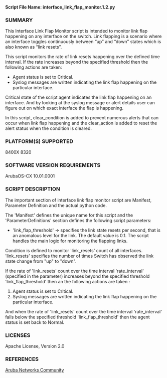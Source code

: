 #### Script File Name: interface\_link\_flap\_monitor.1.2.py

### SUMMARY
This Interface Link Flap Monitor script is intended to monitor link flap happening on any interface on the switch. Link flapping is a scenario where an interface toggles continuously between “up” and “down” states which is also known as “link resets”.

This script monitors the rate of link resets happening over the defined time interval. If the rate increases beyond the specified threshold then the following actions are taken:
- Agent status is set to Critical.
- Syslog messages are written indicating the link flap happening on the particular interface.

Critical state of the script agent indicates the link flap happening on an interface. And by looking at the syslog message or alert details user can figure out on which exact interface the flap is happening.

In this script, clear_condition is added to prevent numerous alerts that can occur when link flap happening and the clear_action is added to reset the alert status when the condition is cleared.

### PLATFORM(S) SUPPORTED
8400X
8320

### SOFTWARE VERSION REQUIREMENTS
ArubaOS-CX 10.01.0001

### SCRIPT DESCRIPTION
The important section of interface link flap monitor script are Manifest, Parameter Definition and the actual python code.

The 'Manifest' defines the unique name for this script and the 'ParameterDefinitions' section defines the following script parameters:

- 'link_flap_threshold' -> specifies the link state resets per second, that is an anomalous level for the link. The default value is 0.1.
The script handles the main logic for monitoring the flapping links.

Condition is defined to monitor 'link_resets' count of all interfaces. 'link_resets' specifies the number of times Switch has observed the link state change from "up" to "down".

If the rate of 'link_resets' count over the time interval 'rate_interval' (specified in the parameter) increases beyond the specified threshold 'link_flap_threshold' then an the following actions are taken :

1. Agent status is set to Critical.
2. Syslog messages are written indicating the link flap happening on the particular interface.

And when the rate of 'link_resets' count over the time interval 'rate_interval' falls below the specified threshold 'link_flap_threshold' then the agent status is set back to Normal.


### LICENSES
Apache License, Version 2.0

### REFERENCES
[Aruba Networks Community](http://community.arubanetworks.com/t5/Network-Analytic-Engine/ct-p/NetworkAnalyticEngine)
